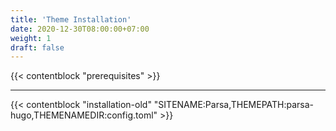 ```yaml
---
title: 'Theme Installation'
date: 2020-12-30T08:00:00+07:00
weight: 1
draft: false
---
```


{{< contentblock "prerequisites" >}}

---

{{< contentblock "installation-old" "SITENAME:Parsa,THEMEPATH:parsa-hugo,THEMENAMEDIR:config.toml" >}}
